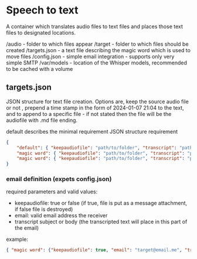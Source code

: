 # Speech to text 

A container which translates audio files to text files and places those text files to designated locations.

/audio          - folder to which files appear
/target         - folder to which files should be created
/targets.json   - a text file describing the magic word which is used to move files
/config.json    - simple email integration - supports only very simple SMTP
/var/models     - location of the Whisper models, recommended to be cached with a volume


## targets.json

JSON structure for text file creation. Options are, keep the source audio file or not
, prepend a time stamp in the form of 2024-01-07 21:04 to the text, and to append to a
specific file - if not stated then the file will be the audiofile with .md file ending.

default describes the minimal requirement JSON structure requirement

```json
{
    "default": { "keepaudiofile": "path/to/folder", "transcript": "path/to/folder" }, 
    "magic word": { "keepaudiofile": "path/to/folder", "transcript": "path/to/folder", "filename":"filename_to_append_transcripts_to" },
    "magic word": { "keepaudiofile": "path/to/folder", "transcript": "path/to/folder", "filename":"filename_to_append_transcripts_to", "timestamp": true },
}
```

### email definition (expets config.json)

required parameters and valid values:
- keepaudiofile: true or false (if true, file is put as a message attachment, if false file is destroyed)
- email: valid email address the receiver
- transcript subject or body (the transcripted text will place in this part of the email)

example:

```json
{ "magic word": {"keepaudiofile": true, "email": "target@email.me", "transcript": "subject"}}
```
